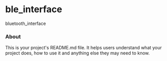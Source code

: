 ble_interface
=============

bluetooth_interface

### About

This is your project's README.md file. It helps users understand what your
project does, how to use it and anything else they may need to know.